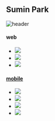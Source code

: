## Sumin Park
<!--
**clappingmin/clappingmin** is a ✨ _special_ ✨ repository because its `README.md` (this file) appears on your GitHub profile.

Here are some ideas to get you started:
<!-- - 🔭 I’m currently working on my project [Muffin's law](https://github.com/dmswl0311/term_project) -->


<!-- - 📘 I graduated from [Yeungnam University](http://www.yu.ac.kr/_korean/main/index.php).
- 🌱 I’m currently learning Python, Django, Algorithm, Kotlin, Android -->

<!--![clappingmin's github stats](https://github-readme-stats.vercel.app/api?username=clappingmin&theme=default&show_icons=true)<br/>-->
<!-- |         Type        	|          Date          	|              Contents              	|                    Organization                    	|
|:-------------------:	|:----------------------:	|:----------------------------------:	|:--------------------------------------------------:	|
|    🎓<br>Education   	| 2016. 3 <br>~ 2021. 2  	| Department of Computer Engineering 	|                 Yeungnam University                	|
| Research activities 	| 2018. 11 <br>~ 2020. 7 	|   Undergraduate Research Students  	| Yeungnam Univ. <br>Computing and memory system Lab 	| -->

![header](https://capsule-render.vercel.app/api?type=slice&color=gradient&text=%20JisuPark%20%20&height=200&fontSize=100)


#### web  
- <a href="https://github.com/clappingmin" target="_blank"><img src="https://img.shields.io/badge/Python-3776AB??style=plastic&logo=Python&logoColor=white"/> 
- <a href="https://github.com/clappingmin" target="_blank"><img src="https://img.shields.io/badge/Django-092E20??style=plastic&logo=django&logoColor=white"/>
- <a href="https://github.com/clappingmin" target="_blank"><img src="https://img.shields.io/badge/Flask-000000??style=plastic&logo=flask&logoColor=white"/>
#### mobile  
- <a href="https://github.com/clappingmin" target="_blank"><img src="https://img.shields.io/badge/Kotlin-0095D5??style=plastic&logo=kotlin&logoColor=white"/>
- <a href="https://github.com/clappingmin" target="_blank"><img src="https://img.shields.io/badge/Android Studio-3DDC84??style=plastic&logo=androidstudio&logoColor=white"/>
- <a href="https://github.com/clappingmin" target="_blank"><img src="https://img.shields.io/badge/Swift-FA7343??style=plastic&logo=swift&logoColor=white"/></a>
- <a href="https://github.com/clappingmin" target="_blank"><img src="https://img.shields.io/badge/Xcode-147EFB??style=plastic&logo=xcode&logoColor=white"/>
    
